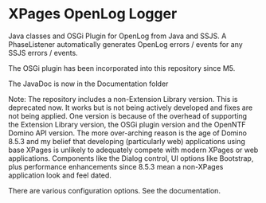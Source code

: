 XPages OpenLog Logger
==================



Java classes and OSGi Plugin for OpenLog from Java and SSJS.
A PhaseListener automatically generates OpenLog errors / events for any SSJS errors / events.


The OSGi plugin has been incorporated into this repository since M5.



The JavaDoc is now in the Documentation folder


Note: The repository includes a non-Extension Library version. This is deprecated now. It works but is not being actively developed and fixes are not being applied. One version is because of the overhead of supporting the Extension Library version, the OSGi plugin version and the OpenNTF Domino API version. The more over-arching reason is the age of Domino 8.5.3 and my belief that developing (particularly web) applications using base XPages is unlikely to adequately compete with modern XPages or web applications. Components like the Dialog control, UI options like Bootstrap, plus performance enhancements since 8.5.3 mean a non-XPages application look and feel dated.

There are various configuration options. See the documentation.
